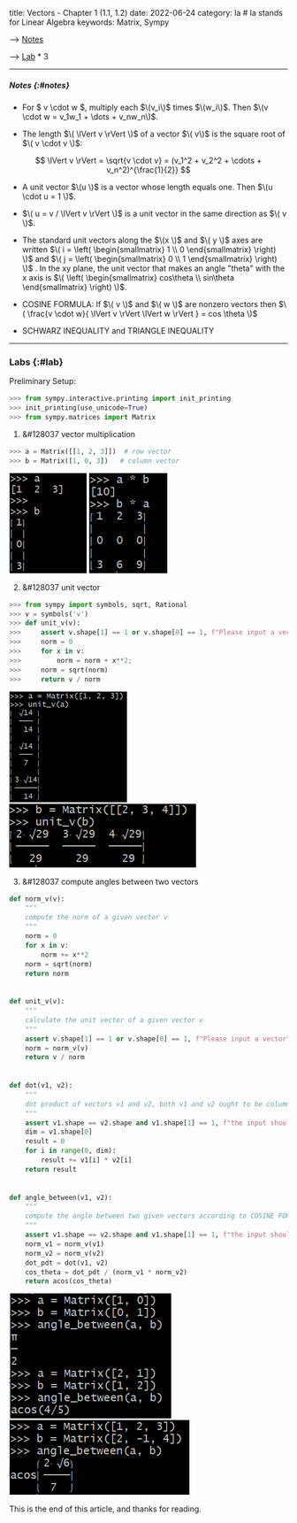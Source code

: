 

title: Vectors - Chapter 1 (1.1, 1.2)
date: 2022-06-24
category: la  # la stands for Linear Algebra
keywords: Matrix, Sympy
   


--> [Notes](#notes) 

--> [Lab](#lab) * 3 

-------------

##### Notes {:#notes}

* For $ v \cdot w $, multiply each $\(v_i\)$ times $\(w_i\)$. Then $\(v \cdot w = v_1w_1 + \dots + v_nw_n\)$.   

* The length $\( \lVert v  \rVert \)$ of a vector $\( v\)$ is the square root of $\( v \cdot v \)$:

 $$ \lVert v \rVert = \sqrt{v \cdot v} = (v_1^2 + v_2^2 + \cdots + v_n^2)^{\frac{1}{2}}   $$

* A unit vector $\(u \)$ is a vector whose length equals one. Then $\(u \cdot u = 1 \)$.

* $\( u = v / \lVert v \rVert \)$ is a unit vector in the same direction as $\( v \)$.
* The standard unit vectors along the $\(x \)$ and $\( y \)$ axes are written $\( i = \left( \begin{smallmatrix}  1 \\ 0      \end{smallmatrix}  \right)   \)$ and $\( j = \left( \begin{smallmatrix}  0 \\ 1      \end{smallmatrix}  \right)   \)$   . In the xy plane, the unit vector that makes an angle "theta" with the x axis is $\( \left( \begin{smallmatrix} cos\theta \\ sin\theta \end{smallmatrix} \right) \)$.

* COSINE FORMULA: If $\( v  \)$ and $\( w  \)$ are nonzero vectors then $\( \frac{v \cdot w}{ \lVert v \rVert \lVert w \rVert }  = cos \theta  \)$
* SCHWARZ INEQUALITY and TRIANGLE INEQUALITY


--------------------
### Labs {:#lab}

Preliminary Setup:

``` python
>>> from sympy.interactive.printing import init_printing  
>>> init_printing(use_unicode=True)
>>> from sympy.matrices import Matrix
```

1) &#128037 vector multiplication

``` python
>>> a = Matrix([[1, 2, 3]])  # row vector
>>> b = Matrix([1, 0, 3])   # column vector
```
![vector a & b](../static/vec1.png)
![vector multiplication ](../static/vec2.png)

2) &#128037 unit vector 


``` python
>>> from sympy import symbols, sqrt, Rational
>>> v = symbols('v')
>>> def unit_v(v):
>>>     assert v.shape[1] == 1 or v.shape[0] == 1, f"Please input a vector"
>>>     norm = 0
>>>     for x in v:
>>>         norm = norm + x**2;
>>>     norm = sqrt(norm)
>>>     return v / norm 

```
![vec a](../static/vec_mul1.png)
![vec b](../static/vec_mul2.png)


3) &#128037 compute angles between two vectors
``` python
def norm_v(v):
    """
    compute the norm of a given vector v
    """
    norm = 0
    for x in v:
        norm += x**2
    norm = sqrt(norm)
    return norm


def unit_v(v):
    """
    calculate the unit vector of a given vector v
    """
    assert v.shape[1] == 1 or v.shape[0] == 1, f"Please input a vector"
    norm = norm_v(v)
    return v / norm 


def dot(v1, v2):
    """
    dot product of vectors v1 and v2, both v1 and v2 ought to be column vectors
    """
    assert v1.shape == v2.shape and v1.shape[1] == 1, f"the input should be column vectors with the same dimension"
    dim = v1.shape[0]
    result = 0
    for i in range(0, dim):
        result += v1[i] * v2[i]
    return result


def angle_between(v1, v2):
    """
    compute the angle between two given vectors according to COSINE FORMULA
    """
    assert v1.shape == v2.shape and v1.shape[1] == 1, f"the input should be column vectors with the same dimension"
    norm_v1 = norm_v(v1)
    norm_v2 = norm_v(v2)
    dot_pdt = dot(v1, v2)
    cos_theta = dot_pdt / (norm_v1 * norm_v2)
    return acos(cos_theta)

```
![angle between two vectors](../static/angle_between.png)
![angle 2](../static/angle_bt2.png)

This is the end of this article, and thanks for reading.



